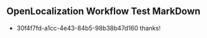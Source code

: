 ## OpenLocalization Workflow Test MarkDown
* 30f4f7fd-a1cc-4e43-84b5-98b38b47d160 thanks!

<!--HONumber=Jul16_HO2-->


